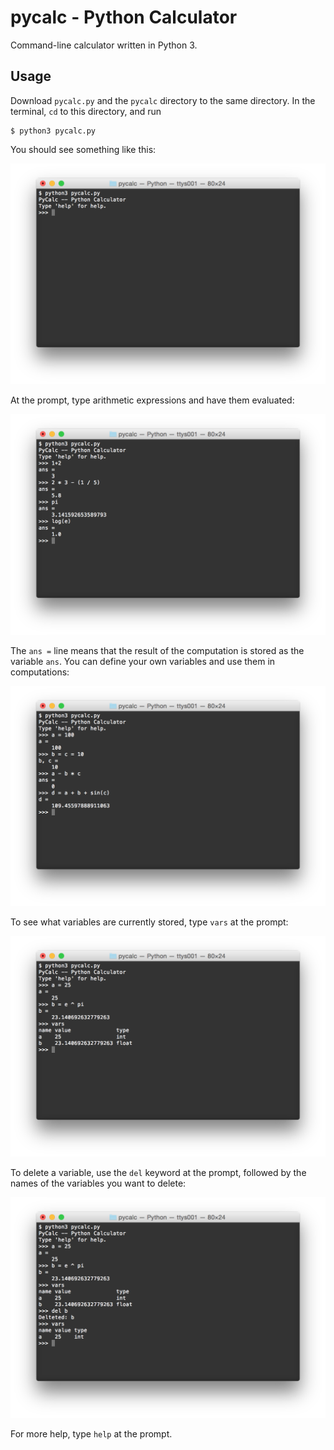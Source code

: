 # pycalc - Python Calculator

Command-line calculator written in Python 3.

## Usage

Download `pycalc.py` and the `pycalc` directory to the same directory.
In the terminal, `cd` to this directory, and run

    $ python3 pycalc.py

You should see something like this:

![Screenshot](images/screenshot01.png)

At the prompt, type arithmetic expressions and have them evaluated:

![Screenshot](images/screenshot02.png)

The `ans =` line means that the result of the computation is stored as the variable `ans`.
You can define your own variables and use them in computations:

![Screenshot](images/screenshot03.png)

To see what variables are currently stored, type `vars` at the prompt:

![Screenshot](images/screenshot04.png)

To delete a variable, use the `del` keyword at the prompt, followed by the names of the variables you want to delete:

![Screenshot](images/screenshot05.png)

For more help, type `help` at the prompt.
